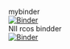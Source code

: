 mybinder <br>
[![Binder](https://mybinder.org/badge_logo.svg)](https://mybinder.org/v2/gh/jxta/bsd/HEAD?filepath=papermill-papermill-test.ipynb)<br>
NII rcos bindder <br>
[![Binder](https://binder.cs.rcos.nii.ac.jp/badge_logo.svg)](https://binder.cs.rcos.nii.ac.jp/v2/gh/jxta/bsd/master?filepath=papermill-papermill-test.ipynb)<br>
